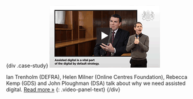 {div .case-study}
[![Watch the video](/assets/images/assisted-digital/whats-the-need.png)](the-need/ "Read more about the need for Assisted Digital")

Ian Trenholm (DEFRA), Helen Milner (Online Centres Foundation), Rebecca Kemp (GDS) and John Ploughman (DSA) talk about why we need assisted digital. [Read more »](the-need/ "Read more about the need for Assisted Digital")
{: .video-panel-text}
{/div}

